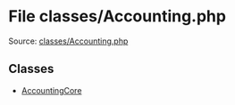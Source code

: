 File classes/Accounting.php
=========

Source: [classes/Accounting.php](https://github.com/PrestaShop/PrestaShop/blob/1.5.0.9/classes/Accounting.php)


Classes
-------

* [AccountingCore](class.AccountingCore.md)

